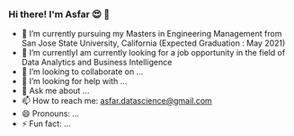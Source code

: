 ### Hi there! I'm Asfar 😍 👋




- 🏰 I’m currently pursuing my Masters in Engineering Management from San Jose State University, California (Expected Graduation : May 2021)
- 🌱 I’m currentlyI am currently looking for a job opportunity in the field of Data Analytics and Business Intelligence
- 👯 I’m looking to collaborate on ...
- 🤔 I’m looking for help with ...
- 💬 Ask me about ...
- 📫 How to reach me: [asfar.datascience@gmail.com](asfar.datascience@gmail.com)
- 😄 Pronouns: ...
- ⚡ Fun fact: ...

